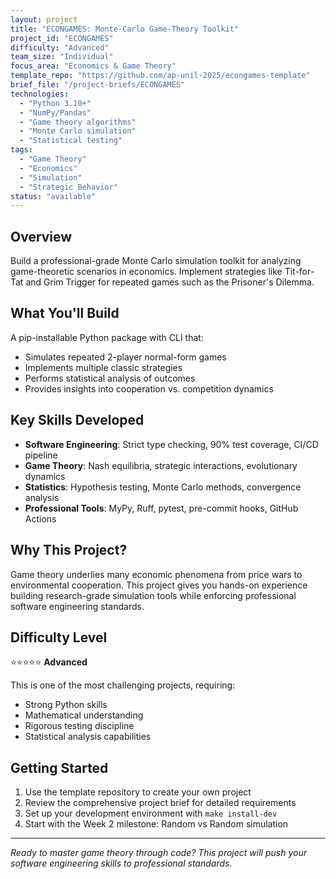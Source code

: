 ```yaml
---
layout: project
title: "ECONGAMES: Monte-Carlo Game-Theory Toolkit"
project_id: "ECONGAMES"
difficulty: "Advanced"
team_size: "Individual"
focus_area: "Economics & Game Theory"
template_repo: "https://github.com/ap-unil-2025/econgames-template"
brief_file: "/project-briefs/ECONGAMES"
technologies:
  - "Python 3.10+"
  - "NumPy/Pandas"
  - "Game theory algorithms"
  - "Monte Carlo simulation"
  - "Statistical testing"
tags:
  - "Game Theory"
  - "Economics"
  - "Simulation"
  - "Strategic Behavior"
status: "available"
---
```


## Overview

Build a professional-grade Monte Carlo simulation toolkit for analyzing game-theoretic scenarios in economics. Implement strategies like Tit-for-Tat and Grim Trigger for repeated games such as the Prisoner's Dilemma.

## What You'll Build

A pip-installable Python package with CLI that:
- Simulates repeated 2-player normal-form games
- Implements multiple classic strategies
- Performs statistical analysis of outcomes
- Provides insights into cooperation vs. competition dynamics

## Key Skills Developed

- **Software Engineering**: Strict type checking, 90% test coverage, CI/CD pipeline
- **Game Theory**: Nash equilibria, strategic interactions, evolutionary dynamics
- **Statistics**: Hypothesis testing, Monte Carlo methods, convergence analysis
- **Professional Tools**: MyPy, Ruff, pytest, pre-commit hooks, GitHub Actions

## Why This Project?

Game theory underlies many economic phenomena from price wars to environmental cooperation. This project gives you hands-on experience building research-grade simulation tools while enforcing professional software engineering standards.

## Difficulty Level

⭐⭐⭐⭐⭐ **Advanced**

This is one of the most challenging projects, requiring:
- Strong Python skills
- Mathematical understanding
- Rigorous testing discipline
- Statistical analysis capabilities

## Getting Started

1. Use the template repository to create your own project
2. Review the comprehensive project brief for detailed requirements
3. Set up your development environment with `make install-dev`
4. Start with the Week 2 milestone: Random vs Random simulation

---

*Ready to master game theory through code? This project will push your software engineering skills to professional standards.*